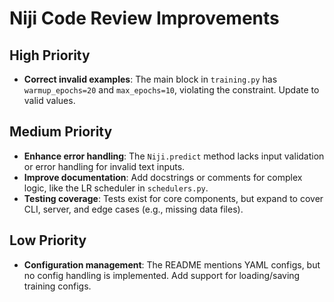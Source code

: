 # Niji Code Review Improvements

## High Priority

- **Correct invalid examples**: The main block in `training.py` has `warmup_epochs=20` and `max_epochs=10`, violating the constraint. Update to valid values.

## Medium Priority

- **Enhance error handling**: The `Niji.predict` method lacks input validation or error handling for invalid text inputs.
- **Improve documentation**: Add docstrings or comments for complex logic, like the LR scheduler in `schedulers.py`.
- **Testing coverage**: Tests exist for core components, but expand to cover CLI, server, and edge cases (e.g., missing data files).

## Low Priority

- **Configuration management**: The README mentions YAML configs, but no config handling is implemented. Add support for loading/saving training configs.
